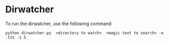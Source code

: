 # Dirwatcher

To run the dirwatcher, use the following command

```
python dirwatcher.py  <directory to watch>  <magic text to search> -e .txt -1 5
```
